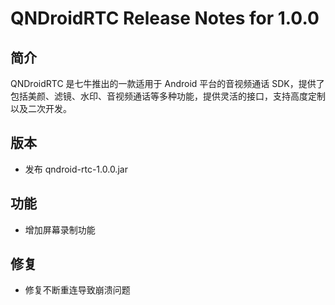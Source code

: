 # QNDroidRTC Release Notes for 1.0.0

## 简介

QNDroidRTC 是七牛推出的一款适用于 Android 平台的音视频通话 SDK，提供了包括美颜、滤镜、水印、音视频通话等多种功能，提供灵活的接口，支持高度定制以及二次开发。

## 版本

- 发布 qndroid-rtc-1.0.0.jar

## 功能

- 增加屏幕录制功能

## 修复

- 修复不断重连导致崩溃问题